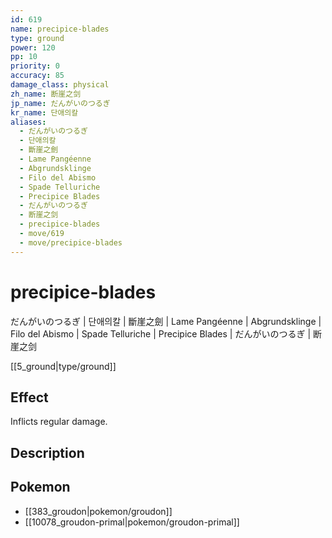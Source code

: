 ```yaml
---
id: 619
name: precipice-blades
type: ground
power: 120
pp: 10
priority: 0
accuracy: 85
damage_class: physical
zh_name: 断崖之剑
jp_name: だんがいのつるぎ
kr_name: 단애의칼
aliases:
  - だんがいのつるぎ
  - 단애의칼
  - 斷崖之劍
  - Lame Pangéenne
  - Abgrundsklinge
  - Filo del Abismo
  - Spade Telluriche
  - Precipice Blades
  - だんがいのつるぎ
  - 断崖之剑
  - precipice-blades
  - move/619
  - move/precipice-blades
---
```

# precipice-blades
    
だんがいのつるぎ | 단애의칼 | 斷崖之劍 | Lame Pangéenne | Abgrundsklinge | Filo del Abismo | Spade Telluriche | Precipice Blades | だんがいのつるぎ | 断崖之剑

[[5_ground|type/ground]]

## Effect

Inflicts regular damage.

## Description



## Pokemon

- [[383_groudon|pokemon/groudon]]
- [[10078_groudon-primal|pokemon/groudon-primal]]

